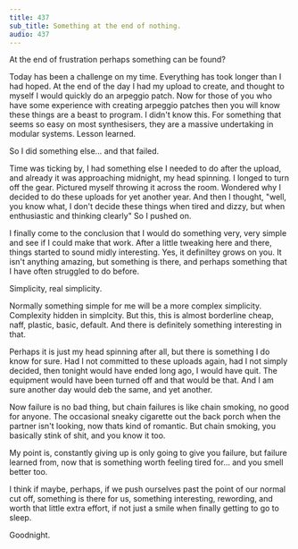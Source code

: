 ```yaml
---
title: 437
sub_title: Something at the end of nothing.
audio: 437
---
```


At the end of frustration perhaps something can be found?

Today has been a challenge on my time. Everything has took longer than I had hoped. At the end of the day I had my upload to create, and thought to myself I would quickly do an arpeggio  patch. Now for those of you who have some experience with creating arpeggio patches then you will know these things are a beast to program. I didn't know this. For something that seems so easy on most synthesisers, they are a massive undertaking in modular systems. Lesson learned.

So I did something else… and that failed.

Time was ticking by, I had something else I needed to do after the upload, and already it was approaching midnight, my head spinning. I longed to turn off the gear. Pictured myself throwing it across the room. Wondered why I decided to do these uploads for yet another year. And then I thought, "well, you know what, I don't decide these things when tired and dizzy, but when enthusiastic and thinking clearly" So I pushed on.

I finally come to the conclusion that I would do something very, very simple and see if I could make that work. After a little tweaking here and there, things started to sound midly interesting. Yes, it definiltey grows on you. It isn't anything amazing, but something is there, and perhaps something that I have often struggled to do before. 

Simplicity, real simplicity.

Normally something simple for me will be a more complex simplicity. Complexity hidden in simplcity. But this, this is almost borderline cheap, naff, plastic, basic, default. And there is definitely something interesting in that.

Perhaps it is just my head spinning after all, but there is something I do know for sure. Had I not committed to these uploads again, had I not simply decided, then tonight would have ended long ago, I would have quit. The equipment would have been turned off and that would be that. And I am sure another day would deb the same, and yet another.

Now failure is no bad thing, but chain failures is like chain smoking, no good for anyone. The occasional sneaky cigarette out the back porch when the partner isn't looking, now thats kind of romantic. But chain smoking, you basically stink of shit, and you know it too.

My point is, constantly giving up is only going to give you failure, but failure learned from, now that is something worth feeling tired for… and you smell better too.

I think if maybe, perhaps, if we push ourselves past the point of our normal cut off, something is there for us, something interesting, rewording, and worth that little extra effort, if not just a smile when finally getting to go to sleep.

Goodnight. 